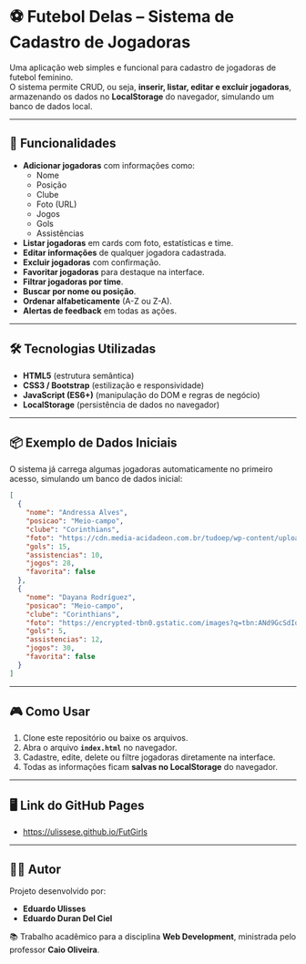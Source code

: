 # ⚽ Futebol Delas – Sistema de Cadastro de Jogadoras

Uma aplicação web simples e funcional para cadastro de jogadoras de futebol feminino.  
O sistema permite CRUD, ou seja, **inserir, listar, editar e excluir jogadoras**, armazenando os dados no **LocalStorage** do navegador, simulando um banco de dados local.  

---

## 🚀 Funcionalidades

- **Adicionar jogadoras** com informações como:
  - Nome
  - Posição
  - Clube
  - Foto (URL)
  - Jogos
  - Gols
  - Assistências
- **Listar jogadoras** em cards com foto, estatísticas e time.
- **Editar informações** de qualquer jogadora cadastrada.
- **Excluir jogadoras** com confirmação.
- **Favoritar jogadoras** para destaque na interface.
- **Filtrar jogadoras por time**.
- **Buscar por nome ou posição**.
- **Ordenar alfabeticamente** (A-Z ou Z-A).
- **Alertas de feedback** em todas as ações.

---

## 🛠️ Tecnologias Utilizadas

- **HTML5** (estrutura semântica)  
- **CSS3 / Bootstrap** (estilização e responsividade)  
- **JavaScript (ES6+)** (manipulação do DOM e regras de negócio)  
- **LocalStorage** (persistência de dados no navegador) 

---

## 📦 Exemplo de Dados Iniciais

O sistema já carrega algumas jogadoras automaticamente no primeiro acesso, simulando um banco de dados inicial:

```json
[
  {
    "nome": "Andressa Alves",
    "posicao": "Meio-campo",
    "clube": "Corinthians",
    "foto": "https://cdn.media-acidadeon.com.br/tudoep/wp-content/uploads/sites/10/2024/12/AndressaAlves-SamRoblesCBF_2024-12-13_18-24-33_jpg_2024-12-13_18-24-33.webp",
    "gols": 15,
    "assistencias": 10,
    "jogos": 28,
    "favorita": false
  },
  {
    "nome": "Dayana Rodríguez",
    "posicao": "Meio-campo",
    "clube": "Corinthians",
    "foto": "https://encrypted-tbn0.gstatic.com/images?q=tbn:ANd9GcSdIqAN_3AvftCArwguInUx3N862HtMjgshtQ&s",
    "gols": 5,
    "assistencias": 12,
    "jogos": 30,
    "favorita": false
  }
]
```

---

## 🎮 Como Usar

1. Clone este repositório ou baixe os arquivos.  
2. Abra o arquivo **`index.html`** no navegador.  
3. Cadastre, edite, delete ou filtre jogadoras diretamente na interface.  
4. Todas as informações ficam **salvas no LocalStorage** do navegador.  

---

## 🖥 Link do GitHub Pages
- https://ulissese.github.io/FutGirls
---

## 👩‍💻 Autor

Projeto desenvolvido por:
- **Eduardo Ulisses**
- **Eduardo Duran Del Ciel**

📚 Trabalho acadêmico para a disciplina **Web Development**, ministrada pelo professor **Caio Oliveira**.  
